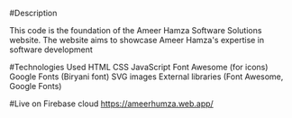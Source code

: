 #Description

This code is the foundation of the Ameer Hamza Software Solutions website. The website aims to showcase Ameer Hamza's expertise in software development

#Technologies Used
HTML
CSS
JavaScript
Font Awesome (for icons)
Google Fonts (Biryani font)
SVG images
External libraries (Font Awesome, Google Fonts)

#Live on Firebase cloud
https://ameerhumza.web.app/
